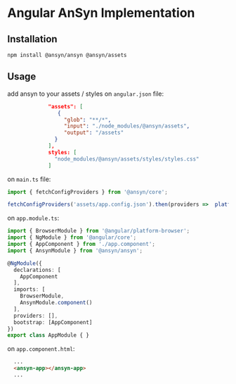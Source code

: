 # Angular AnSyn Implementation

## Installation

```shell
npm install @ansyn/ansyn @ansyn/assets
```

## Usage
add ansyn to your assets / styles on `angular.json` file:

```json
             "assets": [
                {
                  "glob": "**/*",
                  "input": "./node_modules/@ansyn/assets",
                  "output": "/assets"
               }
             ],
             styles: [
               "node_modules/@ansyn/assets/styles/styles.css"
             ]
```

on `main.ts` file:

```typescript
import { fetchConfigProviders } from '@ansyn/core';

fetchConfigProviders('assets/app.config.json').then(providers =>  platformBrowserDynamic(providers).bootstrapModule(AppModule).catch(err => console.log(err)));
```

on `app.module.ts`:
```typescript
import { BrowserModule } from '@angular/platform-browser';
import { NgModule } from '@angular/core';
import { AppComponent } from './app.component';
import { AnsynModule } from '@ansyn/ansyn';

@NgModule({
  declarations: [
    AppComponent
  ],
  imports: [
    BrowserModule,
    AnsynModule.component()
  ],
  providers: [],
  bootstrap: [AppComponent]
})
export class AppModule { }
```

on `app.component.html`:

```html
  ...
  <ansyn-app></ansyn-app>
  ...
```

